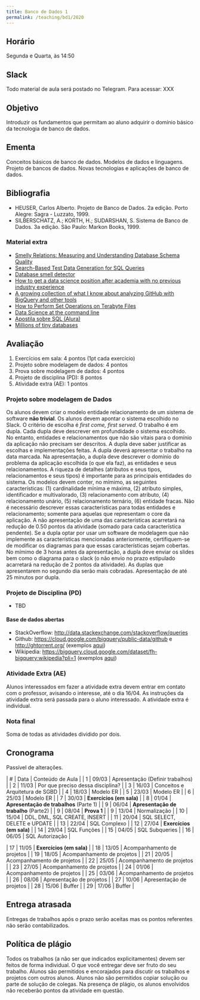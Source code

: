 ```yaml
---
title: Banco de Dados 1
permalink: /teaching/bd1/2020
---
```


## Horário

Segunda e Quarta, às 14:50

## Slack

Todo material de aula será postado no Telegram. Para acessar: XXX

## Objetivo

Introduzir os fundamentos que permitam ao aluno adquirir o domínio básico da tecnologia de banco de dados.


## Ementa

Conceitos básicos de banco de dados. Modelos de dados e linguagens. Projeto de bancos de dados. Novas tecnologias e aplicações de banco de dados.


## Bibliografia

- HEUSER, Carlos Alberto. Projeto de Banco de Dados. 2a edição. Porto Alegre: Sagra - Luzzato, 1999.
- SILBERSCHATZ, A.; KORTH, H.; SUDARSHAN, S. Sistema de Banco de Dados. 3a edição. São Paulo: Markon Books, 1999.

### Material extra

- [Smelly Relations: Measuring and Understanding Database Schema Quality](http://www.tusharma.in/preprints/dbSchemaQuality_Preprint_ICSE2018.pdf)
- [Search-Based Test Data Generation for SQL Queries](https://pure.tudelft.nl/portal/en/publications/searchbased-test-data-generation-for-sql-queries(90a6431f-f78f-4ac3-bf87-c052cd9cd5d4).html)
- [Database smell detector](https://github.com/tushartushar/DbDeo)
- [How to get a data science position after academia with no previous industry experience](https://medium.com/@skyetetra/getting-out-of-the-academic-trap-6c40d92ab436)
- [A growing collection of what I know about analyzing GitHub with BigQuery and other tools](https://github.com/fhoffa/analyzing_github)
- [How to Perform Set Operations on Terabyte Files](https://www.spinellis.gr/blog/20180403/)
- [Data Science at the command line](http://www.gousios.gr/courses/bigdata/ds-cmd-line.html)
- [Apostila sobre SQL (Alura)](http://blog.alura.com.br/liberada-a-apostila-gratuita-de-sql-do-alura/)
- [Millions of tiny databases](https://blog.acolyer.org/2020/03/04/millions-of-tiny-databases/)


## Avaliação

1. Exercícios em sala: 4 pontos (1pt cada exercício)
2. Projeto sobre modelagem de dados: 4 pontos
3. Prova sobre modelagem de dados: 4 pontos
4. Projeto de disciplina (PD): 8 pontos
5. Atividade extra (AE): 1 pontos

### Projeto sobre modelagem de Dados

Os alunos devem criar o modelo entidade relacionamento de um sistema de software **não trivial**. Os alunos devem apontar o sistema escolhido no Slack. O critério de escolha é *first come, first served*. O trabalho é em dupla. Cada dupla deve descrever em profundidade o sistema escolhido. No entanto, entidades e relacionamentos que não são vitais para o domínio da aplicação não precisam ser descritos. A dupla deve saber justificar as escolhas e implementações feitas. A dupla deverá apresentar o trabalho na data marcada. Na apresentação, a dupla deve descrever o domínio do problema da aplicação escolhida (o que ela faz), as entidades e seus relacionamentos. A riqueza de detalhes (atributos e seus tipos, relacionamentos e seus tipos) é importante para as principais entidades do sistema. Os modelos devem conter, no mímimo, as seguintes características: (1) cardinalidade mínima e máxima, (2) atributo simples, identificador e multivalorado, (3) relacionamento com atributo, (4) relacionamento unário, (5) relacionamento ternário, (6) entidade fracas. Não é necessário descrever essas características para todas entidades e relacionamento; somente para aquelas que representam o core da aplicação. A não apresentação de uma das características acarretará na redução de 0.50 pontos da atividade (somado para cada característica pendente).  Se a dupla optar por usar um software de modelagem que não implemente as características mencionadas anteriormente, certifiquem-se de modificar os diagramas para que essas características sejam cobertas. No mímimo de 3 horas antes da apresentação, a dupla deve enviar os slides bem como o diagrama para o slack (o não envio no prazo estipulado acarretará na redução de 2 pontos da atividade). As duplas que apresentarem no segundo dia serão mais cobradas. Apresentação de até 25 minutos por dupla.

### Projeto de Disciplina (PD)

- TBD

#### Base de dados abertas

- StackOverflow: http://data.stackexchange.com/stackoverflow/queries
- Github: https://cloud.google.com/bigquery/public-data/github e http://ghtorrent.org/ (exemplos [aqui](https://github.com/fhoffa/analyzing_github))
- Wikipedia: https://bigquery.cloud.google.com/dataset/fh-bigquery:wikipedia?pli=1 (exemplos [aqui](https://www.reddit.com/r/bigquery/comments/3dg9le/analyzing_50_billion_wikipedia_pageviews_in_5/?st=jgq90t8u&sh=3d541169))

### Atividade Extra (AE)

Alunos interessados em fazer a atividade extra devem entrar em contato com o professor, avisando o interesse, até o dia 16/04. As instruções da atividade extra será passada para o aluno interessado. A atividade extra é individual.


### Nota final
Soma de todas as atividades dividido por dois.

## Cronograma

Passível de alterações.

<!-- https://sites.google.com/site/ufcregis/home/2015-2/fundamentos-de-banco-de-dados-cc-->

| # | Data  | Conteúdo de Aula                                |
| 1 | 09/03 | Apresentação (Definir trabalhos)                |
| 2 | 11/03 | Por que preciso dessa disciplina?               |
| 3 | 16/03 | Conceitos e Arquitetura de SGBD                 |
| 4 | 18/03 | Modelo ER                                       |
| 5 | 23/03 | Modelo ER                                       |
| 6 | 25/03 | Modelo ER                                       |
| 7 | 30/03 | **Exercícios (em sala)**                        |
| 8 | 01/04 | **Apresentação de trabalhos**  (Parte 1)        |
| 9 | 06/04 | **Apresentação de trabalho** (Parte2)           |
| 9 | 08/04 | **Prova 1**                                     |
| 9 | 13/04 | Normalização                                    |
| 10 | 15/04 | DDL, DML, SQL CREATE, INSERT                   |
| 11 | 20/04 | SQL SELECT, DELETE e UPDATE                    |
| 13 | 22/04 | SQL Complexo                                   |
| 12 | 27/04 | **Exercícios (em sala)**                       |
| 14 | 29/04 | SQL Funções                                    |
| 15 | 04/05 | SQL Subqueries                                 |
| 16 | 06/05 | SQL Autorização                                |
<!-- https://www.dropbox.com/s/2ddjfjxhiusl76o/fbd-Autorizacao.pdf?dl=0 -->
| 17 | 11/05 | **Exercícios (em sala)**                       |
| 18 | 13/05 | Acompanhamento de projetos                     |
| 19 | 18/05 | Acompanhamento de projetos                     |
| 21 | 20/05 | Acompanhamento de projetos                     |
| 22 | 25/05 | Acompanhamento de projetos                     |
| 23 | 27/05 | Acompanhamento de projetos                     |
| 24 | 01/06 | Acompanhamento de projetos                     |
| 25 | 03/06 | Acompanhamento de projetos                     |
| 26 | 08/06 | Apresentação de projetos                       |
| 27 | 10/06 | Apresentação de projetos                       |
| 28 | 15/06 | Buffer                                         |
| 29 | 17/06 | Buffer                                         |


## Entrega atrasada

Entregas de trabalhos após o prazo serão aceitas mas os pontos referentes não serão contabilizados.

## Política de plágio

Todos os trabalhos (a não ser que indicados explicitamentes) devem ser feitos de forma individual. O que você entregar deve ser fruto do seu trabalho. Alunos são permitidos e encorajados para discutir os trabalhos e projetos com outros alunos. Alunos não são permitidos copiar solução ou parte de solução de colegas. Na presença de plágio, os alunos envolvidos não receberão pontos da atividade em questão.
